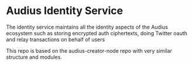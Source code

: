 # Audius Identity Service

The identity service maintains all the identity aspects of the Audius ecosystem such as storing encrypted auth ciphertexts, doing Twitter oauth and relay transactions on behalf of users

This repo is based on the audius-creator-node repo with very similar structure and modules.

